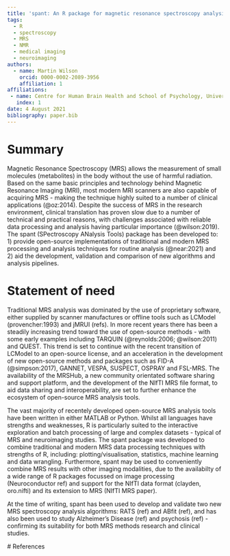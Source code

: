 ```yaml
---
title: 'spant: An R package for magnetic resonance spectroscopy analysis'
tags:
  - R
  - spectroscopy
  - MRS
  - NMR
  - medical imaging
  - neuroimaging
authors:
  - name: Martin Wilson
    orcid: 0000-0002-2089-3956
    affiliation: 1
affiliations:
 - name: Centre for Human Brain Health and School of Psychology, University of Birmingham, Birmingham, UK
   index: 1
date: 4 August 2021
bibliography: paper.bib
---
```


# Summary

Magnetic Resonance Spectroscopy (MRS) allows the measurement of small molecules (metabolites) in the body without the use of harmful radiation. Based on the same basic principles and technology behind Magnetic Resonance Imaging (MRI), most modern MRI scanners are also capable of acquiring MRS - making the technique highly suited to a number of clinical applications (@oz:2014). Despite the success of MRS in the research environment, clinical translation has proven slow due to a number of technical and practical reasons, with challenges associated with reliable data processing and analysis having particular importance (@wilson:2019). The spant (SPectroscopy ANalysis Tools) package has been developed to: 1) provide open-source implementations of traditional and modern MRS processing and analysis techniques for routine analysis (@near:2021) and 2) aid the development, validation and comparison of new algorithms and analysis pipelines.

# Statement of need

Traditional MRS analysis was dominated by the use of proprietary software, either supplied by scanner manufactures or offline tools such as LCModel (provencher:1993) and jMRUI (refs). In more recent years there has been a steadily increasing trend toward the use of open-source methods - with some early examples including TARQUIN (@reynolds:2006; @wilson:2011) and QUEST. This trend is set to continue with the recent transition of LCModel to an open-source license, and an acceleration in the development of new open-source methods and packages such as FID-A (@simpson:2017), GANNET, VESPA, SUSPECT, OSPRAY and FSL-MRS. The availability of the MRSHub, a new community orientated software sharing and support platform, and the development of the NIfTI MRS file format, to aid data sharing and interoperability, are set to further enhance the ecosystem of open-source MRS analysis tools.

The vast majority of recentely developed open-source MRS analysis tools have been written in either MATLAB or Python. Whilst all languages have strengths and weaknesses, R is particularly suited to the interactive exploration and batch processing of large and complex datasets - typical of MRS and neuroimaging studies. The spant package was developed to combine traditional  and modern MRS data processing techniques with strengths of R, including: plotting/visualisation, statistics, machine learning and data wrangling. Furthermore, spant may be used to conveniently combine MRS results with other imaging modalities, due to the availabilty of a wide range of R packages focussed on image processing (Neuroconductor ref) and support for the NIfTI data format (clayden, oro.nifti) and its extension to MRS (NIfTI MRS paper).

At the time of writing, spant has been used to develop and validate two new MRS spectroscopy analysis algorithms: RATS (ref) and ABfit (ref), and has also been used to study Alzheimer’s Disease (ref) and psychosis (ref) - confirming its suitability for both MRS methods research and clinical studies.

<!---

The availablilty of spant on CRAN provides a straightforward route for installation on Windows, Linux and Mac lowering barr

 - ultimately 

An MRS analysis pipeline is typically composed of the following steps *ref jamie processing paper*:

1) processing : raw signals from the scanner are combined and manipulated to enhance the metabolite signals and supress artefacts. In the case of magnetic resonance spectroscopic imaging (MRSI), spectra are also mapped to spatial locations in a process known as reconstruction.
2) analysis : spectra typically undergo a non-linear fitting procedure to extract unscaled metabolite levels based on prior knowledge of individual metabolite spectra (basis set).
3) quantification : metabolite levels are scaled to meaningful values, such as ratios between two or more metabolites or absolute concentrations.

initatives and tools to support effective data sharing (NIFTI MRS and tools) 

R and RStudio provide a natural environment for this higher level analysis - with advanced and mature tools to interactively organise, visualise and perform a wide range of statistical tests on complex datasets. In addition, reproducible research...

Neuroconductor, ref John Clayden nifti package.

FID/A ref

TARQUIN, LCModel - mainly fitting
OSPRAY, FSL-MRS, VESPA

open methods

emphasis on batch processing

TODO @wilson:2011

Different methods are known to produce different results (Georg paper)

NIfTI MRS format

Data simulation / Monte-Carlo stuff

TODO @simpson:2017

Reproducable reserach - does raw data processing, fitting, MRS visualisation, subject level stat

---!>

# References
